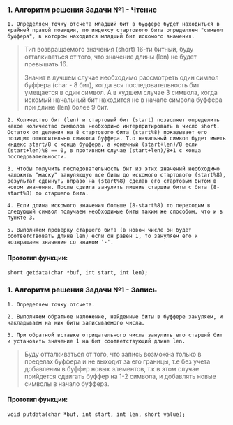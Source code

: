 ### 1. Алгоритм решения Задачи №1 - Чтение
	1. Определяем точку отсчета младший бит в буффере будет находиться в крайней правой позиции, по индексу стартового бита определяем "символ буффера", в котором находится младший бит искомого значения.
	
> 	Тип возвращаемого значения (short) 16-ти битный, буду отталкиваться от того, 
> что значение длины (len) не будет превышать 16.
 >
>	Значит в лучшем случае необходимо рассмотреть один символ буффера (char - 8 бит), когда вся
> последовательность бит умещается в один символ. А в худшем случае 3 символа, когда искомый начальный бит
> находится не в начале символа буффера при длине (len) более 9 бит.
 >

	2. Количество бит (len) и стартовый бит (start) позволяет определить какое количество символов необходимо интерпритировать в число short. Остаток от деления на 8 стартового бита (start%8) показывает его позицию относительно символа буффера. Т.о начальный символ будет иметь индекс start/8 с конца буффера, а конечный (start+len)/8 если (start+len)%8 == 0, в противном случае (start+len)/8+1 с конца последовательности.
	
	3. Чтобы получить последовательность бит из этих значений необходимо наложить "маску" зануляющую все биты до искомого стартового (start%8), результат сдвинуть вправо на (start%8) сделав его стартовым битом в новом значении. После сдвига занулить лишние старшие биты с бита (8-start%8) до старшего бита.
	
	4. Если длина искомого значения больше (8-start%8) то переходим в следующий символ получаем необходимые биты таким же способом, что и в пункте 3.
	
	5. Выполняем проверку старшего бита (в новом числе он будет соответствовать длине len) если он равен 1, то зануляем его и возвращаем значение со знаком '-'.
	
#### Прототип функции:
```short getdata(char *buf, int start, int len);```
	
### 1. Алгоритм решения Задачи №1 - Запись
	1. Определяем точку отсчета.
	
	2. Выполняем обратное наложение, найденные биты в буффере зануляем, и накладываем на них биты записываемого числа.
	
	3. При обратной вставке отрицательного числа занулить его старший бит и установить значение 1 на бит соответствующий длине len.
	
> 	Буду отталкиваться от того, что запись возможна только в пределах буффера и не выходит за его границы,
> т.е без учета добавления в буффер новых элементов, т.к в этом случае прийдется сдвигать буффер на 1-2 символа,
> и добавлять новые символы в начало буффера.
 >
 
#### Прототип функции:
```void putdata(char *buf, int start, int len, short value);```
